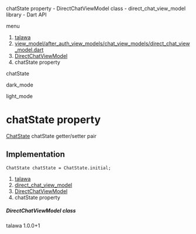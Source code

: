 




chatState property - DirectChatViewModel class - direct\_chat\_view\_model library - Dart API







menu

1. [talawa](../../index.html)
2. [view\_model/after\_auth\_view\_models/chat\_view\_models/direct\_chat\_view\_model.dart](../../view_model_after_auth_view_models_chat_view_models_direct_chat_view_model/view_model_after_auth_view_models_chat_view_models_direct_chat_view_model-library.html)
3. [DirectChatViewModel](../../view_model_after_auth_view_models_chat_view_models_direct_chat_view_model/DirectChatViewModel-class.html)
4. chatState property

chatState


dark\_mode

light\_mode




# chatState property


[ChatState](../../enums_enums/ChatState.html)
chatState
getter/setter pair

## Implementation

```
ChatState chatState = ChatState.initial;
```

 


1. [talawa](../../index.html)
2. [direct\_chat\_view\_model](../../view_model_after_auth_view_models_chat_view_models_direct_chat_view_model/view_model_after_auth_view_models_chat_view_models_direct_chat_view_model-library.html)
3. [DirectChatViewModel](../../view_model_after_auth_view_models_chat_view_models_direct_chat_view_model/DirectChatViewModel-class.html)
4. chatState property

##### DirectChatViewModel class





talawa
1.0.0+1






